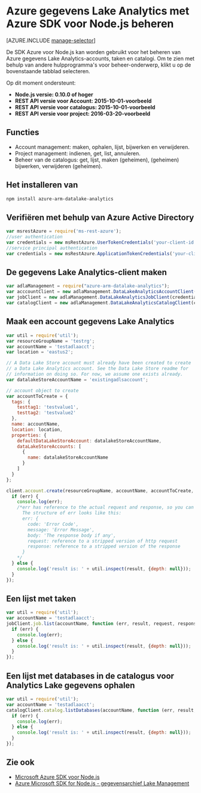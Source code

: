 <properties
   pageTitle="Azure gegevens Lake Analytics met Azure SDK voor Node.js beheren | Azure"
   description="Informatie over het beheren van gegevens Lake Analytics-accounts, gegevensbronnen, taken en gebruikers met Azure SDK voor Node.js"
   services="data-lake-analytics"
   documentationCenter=""
   authors="edmacauley"
   manager="jhubbard"
   editor="cgronlun"/>

<tags
   ms.service="data-lake-analytics"
   ms.devlang="na"
   ms.topic="get-started-article"
   ms.tgt_pltfrm="na"
   ms.workload="big-data"
   ms.date="05/16/2016"
   ms.author="edmaca"/>

# <a name="manage-azure-data-lake-analytics-using-azure-sdk-for-nodejs"></a>Azure gegevens Lake Analytics met Azure SDK voor Node.js beheren


[AZURE.INCLUDE [manage-selector](../../includes/data-lake-analytics-selector-manage.md)]

De SDK Azure voor Node.js kan worden gebruikt voor het beheren van Azure gegevens Lake Analytics-accounts, taken en catalogi. Om te zien met behulp van andere hulpprogramma's voor beheer-onderwerp, klikt u op de bovenstaande tabblad selecteren.

Op dit moment ondersteunt:

  *  **Node.js versie: 0.10.0 of hoger**
  *  **REST API versie voor Account: 2015-10-01-voorbeeld**
  *  **REST API versie voor catalogus: 2015-10-01-voorbeeld**
  *  **REST API versie voor project: 2016-03-20-voorbeeld**

## <a name="features"></a>Functies

- Account management: maken, ophalen, lijst, bijwerken en verwijderen.
- Project management: indienen, get, list, annuleren.
- Beheer van de catalogus: get, lijst, maken (geheimen), (geheimen) bijwerken, verwijderen (geheimen).

## <a name="how-to-install"></a>Het installeren van

```bash
npm install azure-arm-datalake-analytics
```

## <a name="authenticate-using-azure-active-directory"></a>Verifiëren met behulp van Azure Active Directory

 ```javascript
 var msrestAzure = require('ms-rest-azure');
 //user authentication
 var credentials = new msRestAzure.UserTokenCredentials('your-client-id', 'your-domain', 'your-username', 'your-password', 'your-redirect-uri');
 //service principal authentication
 var credentials = new msRestAzure.ApplicationTokenCredentials('your-client-id', 'your-domain', 'your-secret');
 ```

## <a name="create-the-data-lake-analytics-client"></a>De gegevens Lake Analytics-client maken

```javascript
var adlaManagement = require("azure-arm-datalake-analytics");
var acccountClient = new adlaManagement.DataLakeAnalyticsAccountClient(credentials, 'your-subscription-id');
var jobClient = new adlaManagement.DataLakeAnalyticsJobClient(credentials, 'azuredatalakeanalytics.net');
var catalogClient = new adlaManagement.DataLakeAnalyticsCatalogClient(credentials, 'azuredatalakeanalytics.net');
```

## <a name="create-a-data-lake-analytics-account"></a>Maak een account gegevens Lake Analytics

```javascript
var util = require('util');
var resourceGroupName = 'testrg';
var accountName = 'testadlaacct';
var location = 'eastus2';

// A Data Lake Store account must already have been created to create
// a Data Lake Analytics account. See the Data Lake Store readme for
// information on doing so. For now, we assume one exists already.
var datalakeStoreAccountName = 'existingadlsaccount';

// account object to create
var accountToCreate = {
  tags: {
    testtag1: 'testvalue1',
    testtag2: 'testvalue2'
  },
  name: accountName,
  location: location,
  properties: {
    defaultDataLakeStoreAccount: datalakeStoreAccountName,
    dataLakeStoreAccounts: [
      {
        name: datalakeStoreAccountName
      }
    ]
  }
};

client.account.create(resourceGroupName, accountName, accountToCreate, function (err, result, request, response) {
  if (err) {
    console.log(err);
    /*err has reference to the actual request and response, so you can see what was sent and received on the wire.
      The structure of err looks like this:
      err: {
        code: 'Error Code',
        message: 'Error Message',
        body: 'The response body if any',
        request: reference to a stripped version of http request
        response: reference to a stripped version of the response
      }
    */
  } else {
    console.log('result is: ' + util.inspect(result, {depth: null}));
  }
});
```

## <a name="get-a-list-of-jobs"></a>Een lijst met taken

```javascript
var util = require('util');
var accountName = 'testadlaacct';
jobClient.job.list(accountName, function (err, result, request, response) {
  if (err) {
    console.log(err);
  } else {
    console.log('result is: ' + util.inspect(result, {depth: null}));
  }
});
```

## <a name="get-a-list-of-databases-in-the-data-lake-analytics-catalog"></a>Een lijst met databases in de catalogus voor Analytics Lake gegevens ophalen
```javascript
var util = require('util');
var accountName = 'testadlaacct';
catalogClient.catalog.listDatabases(accountName, function (err, result, request, response) {
  if (err) {
    console.log(err);
  } else {
    console.log('result is: ' + util.inspect(result, {depth: null}));
  }
});
```

## <a name="see-also"></a>Zie ook

- [Microsoft Azure SDK voor Node.js](https://github.com/azure/azure-sdk-for-node)
- [Azure Microsoft SDK for Node.js - gegevensarchief Lake Management](https://github.com/Azure/azure-sdk-for-node/tree/autorest/lib/services/dataLake.Store)
